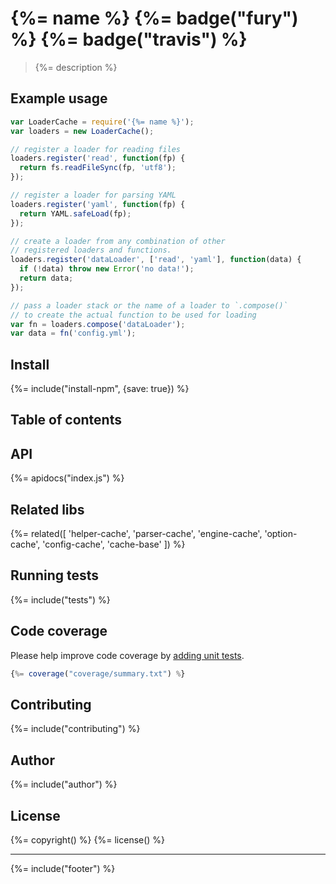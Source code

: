 # {%= name %} {%= badge("fury") %} {%= badge("travis") %}

> {%= description %}

## Example usage

```js
var LoaderCache = require('{%= name %}');
var loaders = new LoaderCache();

// register a loader for reading files
loaders.register('read', function(fp) {
  return fs.readFileSync(fp, 'utf8');
});

// register a loader for parsing YAML
loaders.register('yaml', function(fp) {
  return YAML.safeLoad(fp);
});

// create a loader from any combination of other
// registered loaders and functions.
loaders.register('dataLoader', ['read', 'yaml'], function(data) {
  if (!data) throw new Error('no data!');
  return data;
});

// pass a loader stack or the name of a loader to `.compose()` 
// to create the actual function to be used for loading
var fn = loaders.compose('dataLoader');
var data = fn('config.yml');
```

## Install
{%= include("install-npm", {save: true}) %}


## Table of contents
<!-- toc -->

## API
{%= apidocs("index.js") %}

## Related libs
{%= related([
  'helper-cache',
  'parser-cache',
  'engine-cache',
  'option-cache',
  'config-cache',
  'cache-base'
]) %}

## Running tests
{%= include("tests") %}

## Code coverage

Please help improve code coverage by [adding unit tests](#contributing).

```js
{%= coverage("coverage/summary.txt") %}
```

## Contributing
{%= include("contributing") %}

## Author
{%= include("author") %}

## License
{%= copyright() %}
{%= license() %}

***

{%= include("footer") %}

<!-- deps:mocha -->
